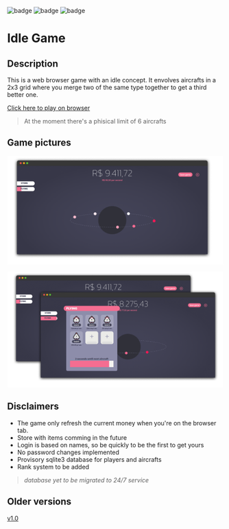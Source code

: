 
![badge](https://img.shields.io/static/v1?label=Development%20status%20v2.0&message=paused&color=yellow) ![badge](https://img.shields.io/static/v1?label=Vercel%20deploy%20status&message=Offline&color=yellow) ![badge](https://img.shields.io/static/v1?label=MongoDB%20database%20status&message=Free%20Plan&color=green)

# Idle Game

## Description

This is a web browser game with an idle concept. It envolves aircrafts in a 2x3 grid where you merge two of the same type together to get a third better one. 

[Click here to play on browser](https://idlegame.vercel.app/)

>At the moment there's a phisical limit of 6 aircrafts

## Game pictures

![picture 1](./screenshots/pic1_v2.0.png)  

![picture 2](./screenshots/pic2_v2.0.png)

## Disclaimers 

- The game only refresh the current money when you're on the browser tab.
- Store with items comming in the future
- Login is based on names, so be quickly to be the first to get yours
- No password changes implemented
- Provisory sqlite3 database for players and aircrafts
- Rank system to be added


> _database yet to be migrated to 24/7 service_

## Older versions

[v1.0](./v1.0.md)
